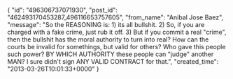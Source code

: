  {
   "id": "496306737071930",
   "post_id": "462493170453287_496116653757605",
   "from_name": "Anibal Jose Baez",
   "message": "So the REASONING is: 1) its all bullshit. 2) So, if you are charged with a fake crime, just rub it off. 3) But if you commit a real \"crime\", then the bullshit has the moral authority to turn into real? How can the courts be invalid for somethings, but valid for others? Who gave this people such power? BY WHICH AUTHORITY these people can \"judge\" another MAN? I sure didn't sign ANY VALID CONTRACT for that.",
   "created_time": "2013-03-26T10:01:33+0000"
 }
